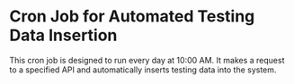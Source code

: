 # Cron Job for Automated Testing Data Insertion

This cron job is designed to run every day at 10:00 AM. It makes a request to a specified API and automatically inserts testing data into the system.


